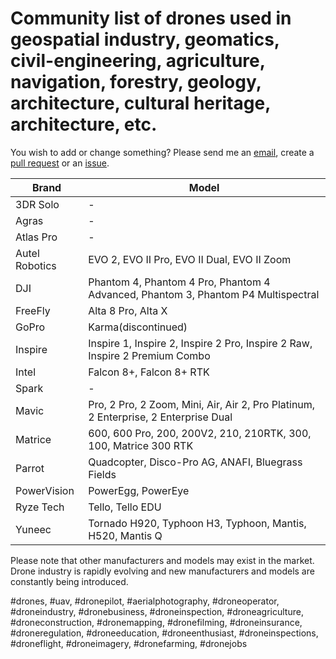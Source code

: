 # Community list of drones used in geospatial industry, geomatics, civil-engineering, agriculture, navigation, forestry, geology, architecture, cultural heritage, architecture, etc.

You wish to add or change something? Please send me an [email](mailto:mvarga1989@gmail.com), create a [pull request](https://github.com/mvarga1989/List_of_drones/pulls) or an [issue](https://github.com/mvarga1989/List_of_drones/issues).

| Brand     | Model                      |
|-----------|----------------------------|
| 3DR Solo  | -                           |
| Agras     | -                           |
| Atlas Pro | -                           |
| Autel Robotics  | EVO 2, EVO II Pro, EVO II Dual, EVO II Zoom |
| DJI  | Phantom 4, Phantom 4 Pro, Phantom 4 Advanced, Phantom 3, Phantom P4 Multispectral |
| FreeFly   | Alta 8 Pro, Alta X           |
| GoPro     | Karma(discontinued)            |
| Inspire   | Inspire 1, Inspire 2, Inspire 2 Pro, Inspire 2 Raw, Inspire 2 Premium Combo        |
| Intel     | Falcon 8+, Falcon 8+ RTK         |
| Spark     | -                           |
| Mavic     | Pro, 2 Pro, 2 Zoom, Mini, Air, Air 2, Pro Platinum, 2 Enterprise, 2 Enterprise Dual |
| Matrice   | 600, 600 Pro, 200, 200V2, 210, 210RTK, 300, 100, Matrice 300 RTK    |
| Parrot    | Quadcopter, Disco-Pro AG, ANAFI, Bluegrass Fields|
| PowerVision | PowerEgg, PowerEye |
| Ryze Tech | Tello, Tello EDU |
| Yuneec     | Tornado H920,  Typhoon H3, Typhoon, Mantis, H520, Mantis Q |


Please note that other manufacturers and models may exist in the market. Drone industry is rapidly evolving and new manufacturers and models are constantly being introduced.

#drones, #uav, #dronepilot, #aerialphotography, #droneoperator, #droneindustry, #dronebusiness, #droneinspection, #droneagriculture, #droneconstruction, #dronemapping, #dronefilming, #droneinsurance, #droneregulation, #droneeducation, #droneenthusiast, #droneinspections, #droneflight, #droneimagery, #dronefarming, #dronejobs